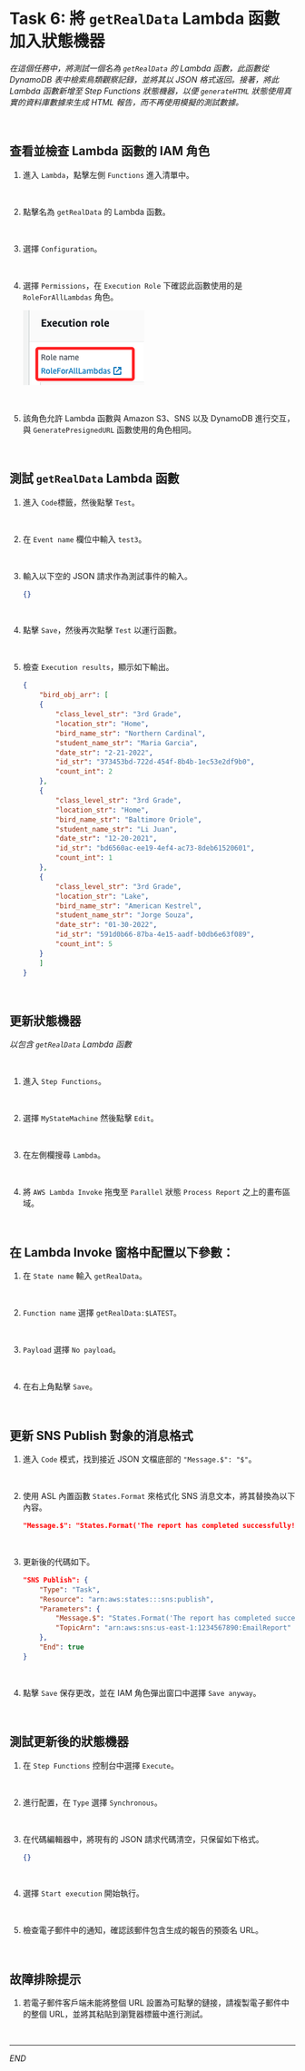 # Task 6: 將 `getRealData` Lambda 函數加入狀態機器

_在這個任務中，將測試一個名為 `getRealData` 的 Lambda 函數，此函數從 DynamoDB 表中檢索鳥類觀察記錄，並將其以 JSON 格式返回。接著，將此 Lambda 函數新增至 Step Functions 狀態機器，以便 `generateHTML` 狀態使用真實的資料庫數據來生成 HTML 報告，而不再使用模擬的測試數據。_

<br>

## 查看並檢查 Lambda 函數的 IAM 角色

1. 進入 `Lambda`，點擊左側 `Functions` 進入清單中。

<br>

2. 點擊名為 `getRealData` 的 Lambda 函數。

<br>

3. 選擇 `Configuration`。

<br>

4. 選擇 `Permissions`，在 `Execution Role` 下確認此函數使用的是 `RoleForAllLambdas` 角色。

    ![](images/img_41.png)

<br>

5. 該角色允許 Lambda 函數與 Amazon S3、SNS 以及 DynamoDB 進行交互，與 `GeneratePresignedURL` 函數使用的角色相同。

<br>

## 測試 `getRealData` Lambda 函數

1. 進入 `Code`標籤，然後點擊 `Test`。

<br>

2. 在 `Event name` 欄位中輸入 `test3`。

<br>

3. 輸入以下空的 JSON 請求作為測試事件的輸入。

    ```json
    {}
    ```

<br>

4. 點擊 `Save`，然後再次點擊 `Test` 以運行函數。

<br>

5. 檢查 `Execution results`，顯示如下輸出。

    ```json
    {
        "bird_obj_arr": [
        {
            "class_level_str": "3rd Grade",
            "location_str": "Home",
            "bird_name_str": "Northern Cardinal",
            "student_name_str": "Maria Garcia",
            "date_str": "2-21-2022",
            "id_str": "373453bd-722d-454f-8b4b-1ec53e2df9b0",
            "count_int": 2
        },
        {
            "class_level_str": "3rd Grade",
            "location_str": "Home",
            "bird_name_str": "Baltimore Oriole",
            "student_name_str": "Li Juan",
            "date_str": "12-20-2021",
            "id_str": "bd6560ac-ee19-4ef4-ac73-8deb61520601",
            "count_int": 1
        },
        {
            "class_level_str": "3rd Grade",
            "location_str": "Lake",
            "bird_name_str": "American Kestrel",
            "student_name_str": "Jorge Souza",
            "date_str": "01-30-2022",
            "id_str": "591d0b66-87ba-4e15-aadf-b0db6e63f089",
            "count_int": 5
        }
        ]
    }
    ```

<br>

## 更新狀態機器

_以包含 `getRealData` Lambda 函數_

<br>

1. 進入 `Step Functions`。

<br>

2. 選擇 `MyStateMachine` 然後點擊 `Edit`。

<br>

3. 在左側欄搜尋 `Lambda`。

<br>

4. 將 `AWS Lambda Invoke` 拖曳至 `Parallel` 狀態 `Process Report` 之上的畫布區域。

<br>

## 在 Lambda Invoke 窗格中配置以下參數：

1. 在 `State name` 輸入 `getRealData`。

<br>

2. `Function name` 選擇 `getRealData:$LATEST`。

<br>

3. `Payload` 選擇 `No payload`。

<br>

4. 在右上角點擊 `Save`。

<br>

## 更新 SNS Publish 對象的消息格式

1. 進入 `Code` 模式，找到接近 JSON 文檔底部的 `"Message.$": "$"`。

<br>

2. 使用 ASL 內置函數 `States.Format` 來格式化 SNS 消息文本，將其替換為以下內容。

    ```json
    "Message.$": "States.Format('The report has completed successfully! Here is your secure URL:\\n\\n{}', $[1].presigned_url_str)"
    ```

<br>

3. 更新後的代碼如下。

    ```json
    "SNS Publish": {
        "Type": "Task",
        "Resource": "arn:aws:states:::sns:publish",
        "Parameters": {
            "Message.$": "States.Format('The report has completed successfully! Here is your secure URL:\\n\\n{}', $[1].presigned_url_str)",
            "TopicArn": "arn:aws:sns:us-east-1:1234567890:EmailReport"
        },
        "End": true
    }
    ```

<br>

4. 點擊 `Save` 保存更改，並在 IAM 角色彈出窗口中選擇 `Save anyway`。

<br>

## 測試更新後的狀態機器

1. 在 `Step Functions` 控制台中選擇 `Execute`。

<br>

2. 進行配置，在 `Type` 選擇 `Synchronous`。

<br>

3. 在代碼編輯器中，將現有的 JSON 請求代碼清空，只保留如下格式。

    ```json
    {}
    ```

<br>

4. 選擇 `Start execution` 開始執行。

<br>

5. 檢查電子郵件中的通知，確認該郵件包含生成的報告的預簽名 URL。

<br>

## 故障排除提示

1. 若電子郵件客戶端未能將整個 URL 設置為可點擊的鏈接，請複製電子郵件中的整個 URL，並將其粘貼到瀏覽器標籤中進行測試。

<br>

___

_END_